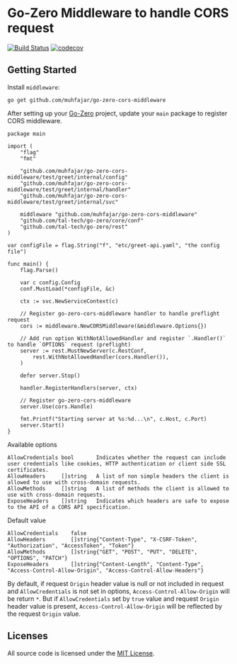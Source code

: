 # Go-Zero Middleware to handle CORS request
[![Build Status](https://app.travis-ci.com/muhfajar/go-zero-cors-middleware.svg?branch=main&status=passed)](https://app.travis-ci.com/muhfajar/go-zero-cors-middleware)
[![codecov](https://codecov.io/gh/muhfajar/go-zero-cors-middleware/branch/main/graph/badge.svg?token=1FB5E5PDCH)](https://codecov.io/gh/muhfajar/go-zero-cors-middleware)

## Getting Started

Install `middleware`:

    go get github.com/muhfajar/go-zero-cors-middleware


After setting up your [Go-Zero](https://go-zero.dev/en/) project, update your `main` package to register CORS middleware.

```
package main

import (
	"flag"
	"fmt"

	"github.com/muhfajar/go-zero-cors-middleware/test/greet/internal/config"
	"github.com/muhfajar/go-zero-cors-middleware/test/greet/internal/handler"
	"github.com/muhfajar/go-zero-cors-middleware/test/greet/internal/svc"

	middleware "github.com/muhfajar/go-zero-cors-middleware"
	"github.com/tal-tech/go-zero/core/conf"
	"github.com/tal-tech/go-zero/rest"
)

var configFile = flag.String("f", "etc/greet-api.yaml", "the config file")

func main() {
	flag.Parse()

	var c config.Config
	conf.MustLoad(*configFile, &c)

	ctx := svc.NewServiceContext(c)
	
	// Register go-zero-cors-middleware handler to handle preflight request
	cors := middleware.NewCORSMiddleware(&middleware.Options{})
	
	// Add run option WithNotAllowedHandler and register `.Handler()` to handle `OPTIONS` request (preflight)
	server := rest.MustNewServer(c.RestConf,
	    rest.WithNotAllowedHandler(cors.Handler()),
	)

	defer server.Stop()

	handler.RegisterHandlers(server, ctx)

	// Register go-zero-cors-middleware
	server.Use(cors.Handle)

	fmt.Printf("Starting server at %s:%d...\n", c.Host, c.Port)
	server.Start()
}
```

Available options

```
AllowCredentials bool       Indicates whether the request can include user credentials like cookies, HTTP authentication or client side SSL certificates.
AllowHeaders     []string   A list of non simple headers the client is allowed to use with cross-domain requests.
AllowMethods     []string   A list of methods the client is allowed to use with cross-domain requests.
ExposeHeaders    []string   Indicates which headers are safe to expose to the API of a CORS API specification.
```

Default value

```
AllowCredentials    false
AllowHeaders        []string{"Content-Type", "X-CSRF-Token", "Authorization", "AccessToken", "Token"}
AllowMethods        []string{"GET", "POST", "PUT", "DELETE", "OPTIONS", "PATCH"}
ExposeHeaders       []string{"Content-Length", "Content-Type", "Access-Control-Allow-Origin", "Access-Control-Allow-Headers"}
```

By default, if request `Origin` header value is null or not included in request and `AllowCredentials` is not set in options, `Access-Control-Allow-Origin` will be return `*`.
But if `AllowCredentials` set by `true` value and request `Origin` header value is present, `Access-Control-Allow-Origin` will be reflected by the request `Origin` value.

## Licenses

All source code is licensed under the [MIT License](https://github.com/muhfajar/go-zero-cors-middleware/main/LICENSE).